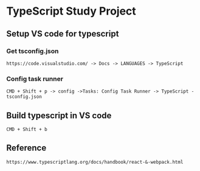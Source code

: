 # TypeScript Study Project

## Setup VS code for typescript

### Get tsconfig.json
    https://code.visualstudio.com/ -> Docs -> LANGUAGES -> TypeScript

### Config task runner
    CMD + Shift + p -> config ->Tasks: Config Task Runner -> TypeScript - tsconfig.json

## Build typescript in VS code
    CMD + Shift + b


## Reference
    https://www.typescriptlang.org/docs/handbook/react-&-webpack.html

    